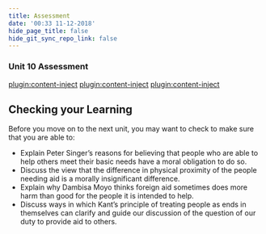```yaml
---
title: Assessment
date: '00:33 11-12-2018'
hide_page_title: false
hide_git_sync_repo_link: false
---
```


### Unit 10 Assessment

[plugin:content-inject](../_Assignment1)
[plugin:content-inject](../_Assignment2)
[plugin:content-inject](../_Assignment3)


Checking your Learning
----------------------
Before you move on to the next unit, you may want to check to make sure that you are able to:
-   Explain Peter Singer’s reasons for believing that people who are able to help others meet their basic needs have a moral obligation to do so.
-   Discuss the view that the difference in physical proximity of the people needing aid is a morally insignificant difference.
-   Explain why Dambisa Moyo thinks foreign aid sometimes does more harm than good for the people it is intended to help.
-   Discuss ways in which Kant’s principle of treating people as ends in themselves can clarify and guide our discussion of the question of our duty to provide aid to others.
